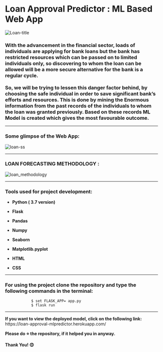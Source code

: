<div align=”center”>
<h1> Loan Approval Predictor : ML Based Web App</h1>
</div>

![Loan-title](https://user-images.githubusercontent.com/72686156/103457669-37ca4c00-4d27-11eb-9c9b-56b3536c2bde.jpg)

<p><h3> With the advancement in the financial sector, loads of individuals are applying for bank loans but the bank has restricted resources which can be passed on to limited individuals only, so discovering to whom the loan can be allowed will be a more secure alternative for the bank is a regular cycle. <br><br>
So, we will be trying to lessen this danger factor behind, by choosing the safe individual in order to save significant bank’s efforts and resources. This is done by mining the Enormous information from the past records of the individuals to whom the loan was granted previously. Based on these records ML Model is created which gives the most favourable outcome. 
</h3></p>

<hr>

<p><h3> Some glimpse of the Web App: </h3></p>

![loan-ss](https://user-images.githubusercontent.com/72686156/103457730-cb038180-4d27-11eb-8b6b-ca63650c7d67.png)

<hr>

<h3> LOAN FORECASTING METHODOLOGY :</h3>

![loan_methodology](https://user-images.githubusercontent.com/72686156/103457749-03a35b00-4d28-11eb-9861-83f67d323f8b.png)

<hr>

<h3> Tools used for project development: </h3>
<ul>
<li><p><b>Python ( 3.7 version)</b></p></li>
<li><p><b>Flask</b></p></li>
<li><p><b>Pandas</b></p></li>
<li><p><b>Numpy</b></p></li>
<li><p><b>Seaborn</b></p></li>
<li><p><b>Matplotlib.pyplot</b></p></li>
<li><p><b>HTML</b></p></li>
<li><p><b>CSS</b></p></li>
</ul>

<hr>

<h3> For using the project clone the repository and type the following commands in the terminal: </h3>
                
                $ set FLASK_APP= app.py
                $ flask run 
  
<hr>

<p> <b>If you want to view the deployed model, click on the following link: </b> https://loan-approval-mlpredictor.herokuapp.com/  </p>
<p> <b> Please do ⭐ the repository, if it helped you in anyway.</b> </p>
<p> <b> Thank You! 😊 </b> </p>
